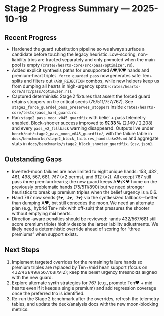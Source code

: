 # Stage 2 Progress Summary — 2025-10-19

## Recent Progress
- Hardened the guard substitution pipeline so we always surface a candidate before touching the legacy heuristic. Low-scoring, non-liability trios are tracked separately and only promoted when the main pool is empty (`crates/hearts-core/src/pass/optimizer.rs`).
- Added explicit synthesis paths for unsupported A♥/K♥ hands and premium-heart triples. `force_guarded_pass` now generates safe Ten+ splits and filters out `HARD_REJECTION` combos, while new helpers keep us from dumping all hearts in high-urgency spots (`crates/hearts-core/src/pass/optimizer.rs`).
- Captured deterministic Stage 2 fixtures that assert the forced guard retains stoppers on the critical seeds (75/511/757/767). See `stage2_force_guarded_pass_preserves_stoppers` inside `crates/hearts-core/tests/pass_hard_guard.rs`.
- Ran `stage2_pass_moon_v045_guardfix` with belief + pass telemetry enabled. Block-shooter success improved to **97.33 %** (2,149 / 2,208) and every `pass_v2_fallback` warning disappeared. Outputs live under `bench/out/stage2_pass_moon_v045_guardfix/`, with the failure table in `docs/benchmarks/stage2_block_failures_handshake20.md` and aggregate stats in `docs/benchmarks/stage2_block_shooter_guardfix.{csv,json}`.

## Outstanding Gaps
- Inverted-moon failures are now limited to eight unique hands: 153, 432, 461, 498, 567, 681, 767 (×2 perms), and 912 (×2). All except 767 still pass three premium hearts; the new guard keeps A♥/K♥ home on the previously problematic hands (75/511/890) but we need stronger heuristics to break up premium triples when the belief urgency is ≥ 0.6.
- Hand 767 now sends `{5♥, 4♥, 3♥}` via the synthesized fallback—better than dumping A♥, but still concedes the moon. We need an alternate plan (e.g., hybrid Ten+ mix with off-suit) that pressures the shooter without emptying mid hearts.
- Direction-aware penalties should be reviewed: hands 432/567/681 still score premium triples highly despite the larger liability adjustments. We likely need a deterministic override ahead of scoring for “three premiums” when support exists.

## Next Steps
1. Implement targeted overrides for the remaining failure hands so premium triples are replaced by Ten+/mid heart support (focus on 432/461/498/567/681/912); keep the belief urgency thresholds aligned with the new guard.
2. Explore alternate synth strategies for 767 (e.g., promote Ten♥ + mid hearts even if it keeps a single premium) and add regression coverage once the preferred trio is identified.
3. Re-run the Stage 2 benchmark after the overrides, refresh the telemetry tables, and update the deck/analysis docs with the new moon-blocking metrics.

